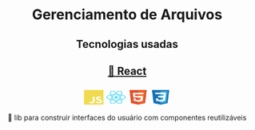 <h1 align="center">Gerenciamento de Arquivos</h1>
    <h2 align="center">Tecnologias usadas</h2>
<h2 align="center">
   <a href="https://pt-br.reactjs.org/">🔗 React</a>
   <div style="display: inline_block"><br>
  <img align="center" alt="Helter-Js" height="30" width="40" src="https://raw.githubusercontent.com/devicons/devicon/master/icons/javascript/javascript-plain.svg">
  <img align="center" alt="Helter-React" height="30" width="40" src="https://raw.githubusercontent.com/devicons/devicon/master/icons/react/react-original.svg">
  <img align="center" alt="Rafa-HTML" height="30" width="40" src="https://raw.githubusercontent.com/devicons/devicon/master/icons/html5/html5-original.svg">
  <img align="center" alt="Rafa-CSS" height="30" width="40" src="https://raw.githubusercontent.com/devicons/devicon/master/icons/css3/css3-original.svg">
</div>
</h1>
<p align="center">🚀 lib para construir interfaces do usuário com componentes reutilizáveis</p>
